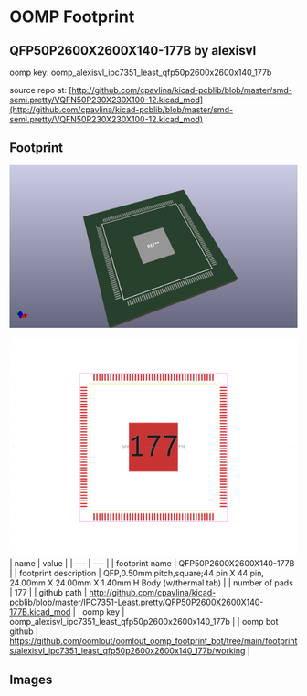 # OOMP Footprint  
## QFP50P2600X2600X140-177B  by alexisvl  
  
oomp key: oomp_alexisvl_ipc7351_least_qfp50p2600x2600x140_177b  
  
source repo at: [http://github.com/cpavlina/kicad-pcblib/blob/master/smd-semi.pretty/VQFN50P230X230X100-12.kicad_mod](http://github.com/cpavlina/kicad-pcblib/blob/master/smd-semi.pretty/VQFN50P230X230X100-12.kicad_mod)  
## Footprint  
  
[![working_kicad_pcb_3d.png](working_kicad_pcb_3d_600.png)](working_kicad_pcb_3d.png)  
  
[![working.png](working_600.png)](working.png)  
| name | value | 
| --- | --- | 
| footprint name | QFP50P2600X2600X140-177B | 
| footprint description | QFP,0.50mm pitch,square;44 pin X 44 pin, 24.00mm X 24.00mm X 1.40mm H Body (w/thermal tab) | 
| number of pads | 177 | 
| github path | http://github.com/cpavlina/kicad-pcblib/blob/master/IPC7351-Least.pretty/QFP50P2600X2600X140-177B.kicad_mod | 
| oomp key | oomp_alexisvl_ipc7351_least_qfp50p2600x2600x140_177b | 
| oomp bot github | https://github.com/oomlout/oomlout_oomp_footprint_bot/tree/main/footprints/alexisvl_ipc7351_least_qfp50p2600x2600x140_177b/working | 
## Images  

